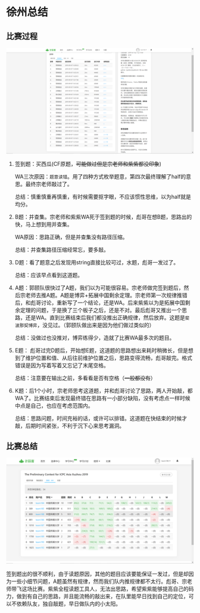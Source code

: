 # 徐州总结

## 比赛过程

![](1.png)

1. 签到题：买西瓜(CF原题，~~可能做过但是宗老师和紫紫都没印象~~)

   WA三次原因：`题意读错`。用了四种方式枚举题意，第四次最终理解了half的意思。最终宗老师敲过了。

   总结：慎重慎重再慎重，有时候需要抠字眼，不应该惯性思维，以为half就是均分。

2. B题：并查集。宗老师和紫紫WA死于签到题的时候，彪哥在想B题，思路出的快，马上想到用并查集。

   WA原因：思路正确，但是并查集没有路径压缩。

   总结：并查集路径压缩经常忘，要多敲。

3. D题：看了题意之后发现用string直接比较可过，水题，彪哥一发过了。

   总结：应该早点看到这道题。

4. A题：郭颐队很快过了A题，我们以为可能很容易。宗老师做完签到题后，然后宗老师去推A题。A题是博弈+拓展中国剩余定理。宗老师第一次规律推错后，和彪哥讨论，重新写了一个结论，还是WA。后来紫紫以为是拓展中国剩余定理的问题，于是换了三个板子之后，还是不对。最后彪哥又推出一个思路，还是WA。直到比赛结束后我们都没推出正确规律，然后放弃。这题是`斐波那契博弈`，没见过。（郭颐队做出来是因为他们做过类似的）

   总结：没做过也没推对，博弈练得少，造就了比赛WA最多次的题目。

5. E题： 彪哥过完D题后，开始想E题，这道题的思路想出来耗时稍微长，但是想到了维护位置和值、从后往前维护位置之后，思路变得流畅，彪哥敲完。格式错误是因为写着写着又忘记了末尾空格。

   总结：注意要在输出之前，多看看是否有空格（~~一般都没有~~）

6. K题：后1个小时，宗老师思考这道题，并和彪哥讨论了思路，两人开始敲，都WA了。比赛结束后发现最终错在思路有一小部分缺陷，没有考虑点一样时候中点是自己，也应在考虑范围内。

   总结：思路问题，时间充裕的话，或许可以排错。这道题在快结束的时候才敲，后期时间紧张，不利于沉下心来思考漏洞。

## 比赛总结

![](2.png)

签到题出的很不顺利，由于读题原因，其他的题目应该要能保证一发过，但是却因为一些小细节问题，A题虽然有规律，然而我们队内推规律都不太行。彪哥、宗老师带飞这场比赛。紫紫全程读题工具人，无法出思路，希望紫紫能够提高自己的码力，做到有自己的思路，并且能流畅的敲出来，在队里能早日找到自己的定位，可以不依赖队友，独自敲题，早日做队内的小太阳。
